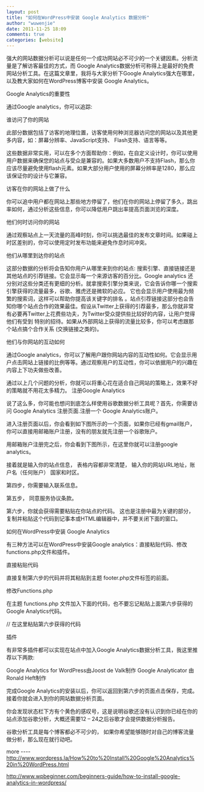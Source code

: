 ```yaml
---
layout: post
title: "如何在WordPress中安装 Google Analytics 数据分析"
author: "wuwenjie"
date: 2011-11-25 18:09
comments: true
categories: [website]
---
```

强大的网站数据分析可以说是任何一个成功网站必不可少的一个关键因素。分析流量是了解访客最佳的方式，而 Google Analytics数据分析可称得上是最好的免费网站分析工具。在这篇文章里，我将与大家分析下Google Analytics强大在哪里，以及教大家如何在WordPress博客中安装 Google Analytics。

Google Analytics的重要性

通过Google analytics，你可以追踪:

谁访问了你的网站

此部分数据包括了访客的地理位置，访客使用何种浏览器访问您的网站以及其他更多内容，如：屏幕分辨率、JavaScript支持、 Flash支持、语言等等。

这些数据非常实用，可以在多个方面帮助你：例如，在自定义设计时，你可以使用用户数据来确保您的站点与受众是兼容的。如果大多数用户不支持Flash，那么你应该尽量避免使用flash元素。如果大部分用户使用的屏幕分辨率是1280，那么应该保证你的设计与它兼容。

访客在你的网站上做了什么

你可以追中用户都在网站上那些地方停留了，他们在你的网站上停留了多久，跳出率如何，通过分析这些信息，你可以降低用户跳出率提高页面浏览的深度。

他们何时访问你的网站

通过观察站点上一天流量的高峰时刻，你可以挑选最佳的发布文章时间。如果碰上时区差别的，你可以使用定时发布功能来避免作息时间冲突。

他们从哪里到达你的站点

这部分数据的分析将会告知你用户从哪里来到你的站点: 搜索引擎、直接链接还是其他站点的引荐链接。它会显示每一个来源访客的百分比。Google analytics 还分别对这些分类还有更细的分析。就拿搜索引擎分类来说，它会告诉你哪一个搜索引擎获得的流量最多，谷歌、雅虎还是微软的必应。 它也会显示用户使用最为频繁的搜索词，这样可以帮助你提高该关键字的排名 。站点引荐链接这部分也会告知你哪个站点合作的效果最佳。假设从Twitter上获得的引荐最多，那么你就非常有必要再Twitter上花费些功夫，为Twitter受众提供些比较好的内容，让用户觉得他们有受到 特别的招待。如果从外部网站上获得的流量比较多，你可以考虑跟那个站点搞个合作关系 (交换链接之类的)。

他们与你网站的互动如何

通过Google analytics，你可以了解用户跟你网站内容的互动性如何。它会显示用户点击网站上链接的比例等等。通过观察用户的互动性，你可以依据用户的兴趣在内容上下功夫做些改善。

通过以上几个问题的分析，你就可以将重心花在适合自己网站的策略上，效果不好的策略就不用花太多精力。
注册Google Analytics

说了这么多，你可能也想问到底怎么样使用谷歌数据分析工具呢？首先，你需要访问 Google Analytics 注册页面.注册一个 Google Analytics账户。

进入注册页面以后，你会看到如下图所示的一个页面，如果你已经有gmail账户，你可以直接用邮箱账户注册，没有的朋友就先注册一个谷歌账户。

用邮箱账户注册完之后，你会看到下图所示，在这里你就可以注册google analytics。

接着就是输入你的站点信息， 表格内容都非常清楚， 输入你的网站URL地址，账户名（任何账户） 国家和时区。

第四步，你需要输入联系信息。

第五步， 同意服务协议条款。

第六步，你就会获得需要粘贴在你站点的代码。 这也是注册中最为关键的部分，复制并粘贴这个代码到记事本或HTML编辑器中，并不要关闭下面的窗口。

如何在WordPress中安装 Google Analytics

有三种方法可以在WordPress中安装Google analytics：直接粘贴代码、修改functions.php文件和插件。

直接粘贴代码

直接复制第六步的代码并将其粘贴到主题 footer.php文件标签的前面。

修改Functions.php

在主题 functions.php 文件加入下面的代码，也不要忘记粘贴上面第六步获得的Google Analytics代码。

<!--?php add_action('wp_footer', 'add_googleanalytics'); function add_googleanalytics() { ?-->
// 在这里粘贴第六步获得的代码
<!--?php } ?-->

插件

有非常多插件都可以实现在站点中加入Google Analytics数据分析工具，我这里推荐以下两款:

Google Analytics for WordPress由Joost de Valk制作
Google Analyticator 由 Ronald Heft制作

完成Google Analytics的安装以后，你可以返回到第六步的页面点击保存，完成。接着你就会进入到你的网站数据分析页面。

你会发现状态栏下方有个黄色的感叹号，这是说明谷歌还没有认识到你已经在你的站点添加谷歌分析，大概还需要12 – 24之后谷歌才会提供数据分析报告。

谷歌分析工具是每个博客都必不可少的， 如果你希望能够随时对自己的博客流量做分析，那么现在就行动吧。

more ----<a title=" 如何在WordPress中安装 Google Analytics 数据分析" href="http://www.wordpress.la/How%20to%20Install%20Google%20Analytics%20in%20WordPress.html" target="_blank">http://www.wordpress.la/How%20to%20Install%20Google%20Analytics%20in%20WordPress.html</a>

<a title="http://www.wpbeginner.com/beginners-guide/how-to-install-google-analytics-in-wordpress/" href="http://www.wpbeginner.com/beginners-guide/how-to-install-google-analytics-in-wordpress/" target="_blank">http://www.wpbeginner.com/beginners-guide/how-to-install-google-analytics-in-wordpress/</a>

&nbsp;